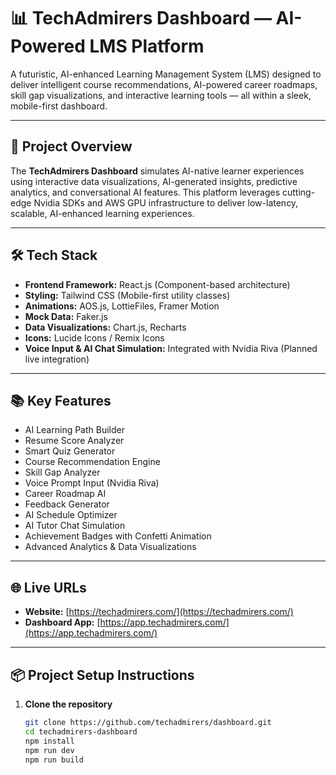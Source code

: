 # 📊 TechAdmirers Dashboard — AI-Powered LMS Platform

A futuristic, AI-enhanced Learning Management System (LMS) designed to deliver intelligent course recommendations, AI-powered career roadmaps, skill gap visualizations, and interactive learning tools — all within a sleek, mobile-first dashboard.

---

## 🚀 Project Overview  

The **TechAdmirers Dashboard** simulates AI-native learner experiences using interactive data visualizations, AI-generated insights, predictive analytics, and conversational AI features. This platform leverages cutting-edge Nvidia SDKs and AWS GPU infrastructure to deliver low-latency, scalable, AI-enhanced learning experiences.

---

## 🛠️ Tech Stack  

- **Frontend Framework:** React.js (Component-based architecture)
- **Styling:** Tailwind CSS (Mobile-first utility classes)
- **Animations:** AOS.js, LottieFiles, Framer Motion
- **Mock Data:** Faker.js
- **Data Visualizations:** Chart.js, Recharts
- **Icons:** Lucide Icons / Remix Icons
- **Voice Input & AI Chat Simulation:** Integrated with Nvidia Riva (Planned live integration)

---

## 📚 Key Features  

- AI Learning Path Builder  
- Resume Score Analyzer  
- Smart Quiz Generator  
- Course Recommendation Engine  
- Skill Gap Analyzer  
- Voice Prompt Input (Nvidia Riva)  
- Career Roadmap AI  
- Feedback Generator  
- AI Schedule Optimizer  
- AI Tutor Chat Simulation  
- Achievement Badges with Confetti Animation  
- Advanced Analytics & Data Visualizations  

---

## 🌐 Live URLs  

- **Website:** [https://techadmirers.com/](https://techadmirers.com/)  
- **Dashboard App:** [https://app.techadmirers.com/](https://app.techadmirers.com/)

---

## 📦 Project Setup Instructions  

1. **Clone the repository**
   ```bash
   git clone https://github.com/techadmirers/dashboard.git
   cd techadmirers-dashboard
   npm install
   npm run dev
   npm run build
